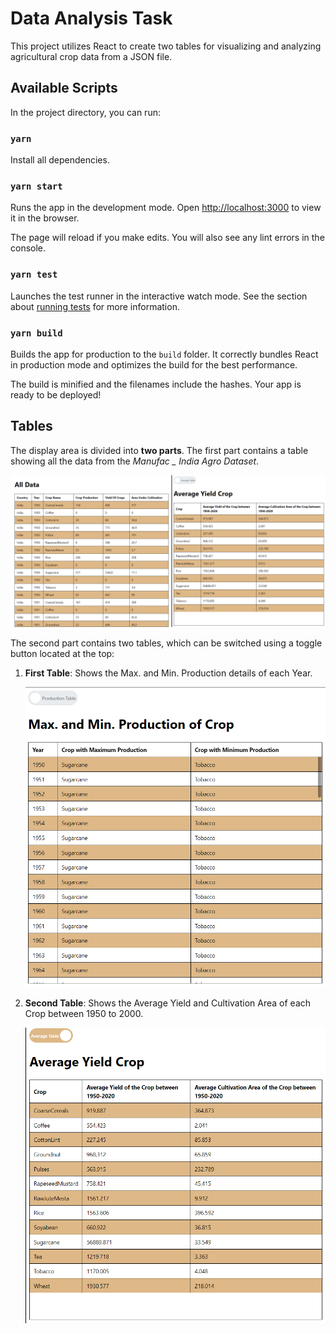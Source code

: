 # Data Analysis Task

This project utilizes React to create two tables for visualizing and analyzing agricultural crop data from a JSON file.

## Available Scripts

In the project directory, you can run:

### `yarn`

Install all dependencies.

### `yarn start`

Runs the app in the development mode.
Open [http://localhost:3000](http://localhost:3000) to view it in the browser.

The page will reload if you make edits.
You will also see any lint errors in the console.

### `yarn test`

Launches the test runner in the interactive watch mode.
See the section about [running tests](https://facebook.github.io/create-react-app/docs/running-tests) for more information.

### `yarn build`

Builds the app for production to the `build` folder.
It correctly bundles React in production mode and optimizes the build for the best performance.

The build is minified and the filenames include the hashes.
Your app is ready to be deployed!

## Tables

The display area is divided into **two parts**. The first part contains a table showing all the data from the *Manufac _ India Agro Dataset*.

![Table 1](./public/table1.png)

The second part contains two tables, which can be switched using a toggle button located at the top:

1. **First Table**: Shows the Max. and Min. Production details of each Year.

   ![Table 2](./public/table2.png)

2. **Second Table**: Shows the Average Yield and Cultivation Area of each Crop between 1950 to 2000.

   ![Table 3](./public/table3.png)
